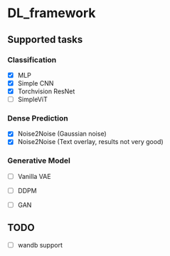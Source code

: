 # DL_framework

## Supported tasks
### Classification
- [x] MLP
- [x] Simple CNN
- [x] Torchvision ResNet
- [ ] SimpleViT

### Dense Prediction
- [x] Noise2Noise (Gaussian noise)
- [x] Noise2Noise (Text overlay, results not very good)

### Generative Model
- [ ] Vanilla VAE
- [ ] DDPM
- [ ] GAN


## TODO
- [ ] wandb support